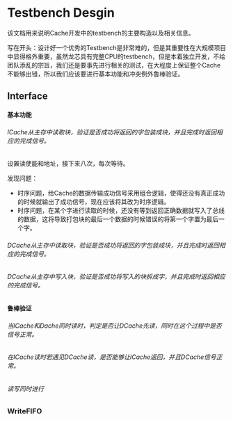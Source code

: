 # Testbench Desgin

该文档用来说明Cache开发中的testbench的主要构造以及相关信息。

写在开头：设计好一个优秀的Testbench是非常难的，但是其重要性在大规模项目中显得格外重要，虽然龙芯具有完整CPU的testbench，但是本着独立开发，不给团队添乱的宗旨，我们还是要事先进行相关的测试，在大程度上保证整个Cache不能够出错，所以我们应该要进行基本功能和冲突例外鲁棒验证。

## Interface

#### 基本功能

###### ICache从主存中读取块，验证是否成功将返回的字包装成块，并且完成时返回相应的完成信号。

设置读使能和地址，接下来八次，每次等待。

发现问题：

- 时序问题，给Cache的数据传输成功信号采用组合逻辑，使得还没有真正成功的时候就输出了成功信号，现在应该将其改为时序逻辑。
- 时序问题，在某个字进行读取的时候，还没有等到返回正确数据就写入了总线的数据，这将导致打包块的最后一个数据的时候错误的将第一个字置为最后一个字。

###### DCache从主存中读取块，验证是否成功将返回的字包装成块，并且完成时返回相应的完成信号。

###### DCache从主存中写入块，验证是否成功将写入的块拆成字，并且完成时返回相应的完成信号。



#### 鲁棒验证

###### 当ICache和Dache同时读时，判定是否让DCache先读，同时在这个过程中是否信号正常。

###### 在ICache读时若遇见DCache读，是否能够让ICache返回，并且DCache信号正常。

###### 读写同时进行

### WriteFIFO